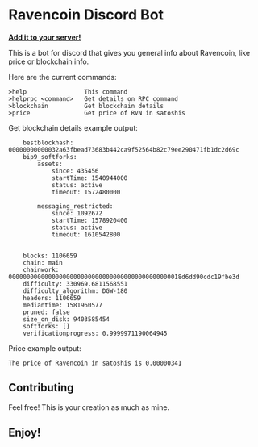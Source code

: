 # Ravencoin Discord Bot

**[Add it to your server!](https://discordapp.com/api/oauth2/authorize?client_id=678986230603448377&permissions=0&scope=bot)**

This is a bot for discord that gives you general info about Ravencoin, like price or blockchain info.

Here are the current commands:

```
>help                This command
>helprpc <command>   Get details on RPC command
>blockchain          Get blockchain details
>price               Get price of RVN in satoshis
```

Get blockchain details example output:

```
    bestblockhash: 00000000000032a63fbead73683b442ca9f52564b82c79ee290471fb1dc2d69c
    bip9_softforks: 
        assets: 
            since: 435456
            startTime: 1540944000
            status: active
            timeout: 1572480000
        
        messaging_restricted: 
            since: 1092672
            startTime: 1578920400
            status: active
            timeout: 1610542800
        
    
    blocks: 1106659
    chain: main
    chainwork: 000000000000000000000000000000000000000000000018d6dd90cdc19fbe3d
    difficulty: 330969.6811568551
    difficulty_algorithm: DGW-180
    headers: 1106659
    mediantime: 1581960577
    pruned: false
    size_on_disk: 9403585454
    softforks: []
    verificationprogress: 0.9999971190064945
```

Price example output:

```
The price of Ravencoin in satoshis is 0.00000341
```

## Contributing

Feel free! This is your creation as much as mine.

## Enjoy!




